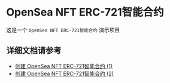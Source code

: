 # OpenSea NFT ERC-721智能合约

这是一个 `OpenSea NFT ERC-721智能合约` 演示项目

## 详细文档请参考

* [创建 OpenSea NFT ERC-721智能合约 (1)](https://stephen.ml/archives/37)
* [创建 OpenSea NFT ERC-721智能合约 (2)](https://stephen.ml/archives/59)
